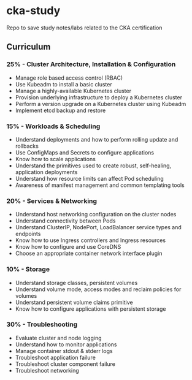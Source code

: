 # cka-study
Repo to save study notes/labs related to the CKA certification


## Curriculum

### 25% - Cluster Architecture, Installation & Configuration
* Manage role based access control (RBAC)
* Use Kubeadm to install a basic cluster
* Manage a highly-available Kubernetes cluster
* Provision underlying infrastructure to deploy a Kubernetes cluster
* Perform a version upgrade on a Kubernetes cluster using Kubeadm
* Implement etcd backup and restore

### 15% - Workloads & Scheduling
* Understand deployments and how to perform rolling update and rollbacks
* Use ConfigMaps and Secrets to configure applications
* Know how to scale applications
* Understand the primitives used to create robust, self-healing, application deployments
* Understand how resource limits can affect Pod scheduling
* Awareness of manifest management and common templating tools

### 20% - Services & Networking
* Understand host networking configuration on the cluster nodes
* Understand connectivity between Pods
* Understand ClusterIP, NodePort, LoadBalancer service types and endpoints
* Know how to use Ingress controllers and Ingress resources
* Know how to configure and use CoreDNS
* Choose an appropriate container network interface plugin

### 10% - Storage
* Understand storage classes, persistent volumes
* Understand volume mode, access modes and reclaim policies for volumes
* Understand persistent volume claims primitive
* Know how to configure applications with persistent storage

### 30% - Troubleshooting
* Evaluate cluster and node logging
* Understand how to monitor applications
* Manage container stdout & stderr logs
* Troubleshoot application failure
* Troubleshoot cluster component failure
* Troubleshoot networking

